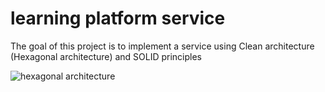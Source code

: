 # learning platform service

The goal of this project is to implement a service using
Clean architecture (Hexagonal architecture) and SOLID principles

<img src="https://apiumhub.com/wp-content/uploads/2018/10/Screenshot-2018-10-30-at-08.45.49.png" alt="hexagonal architecture"/>
